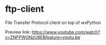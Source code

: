 # ftp-client
File Transfer Protocol client on top of wxPython

Preview link: https://www.youtube.com/watch?v=ZNFPWGNzU8E&feature=youtu.be
